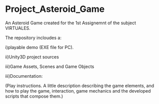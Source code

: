 # Project_Asteroid_Game
An Asteroid Game created for the 1st Assignemnt of the subject VIRTUALES.

The repository incloudes a:

  i)playable demo (EXE file for PC).
  
  ii)Unity3D project sources 
  
  iii)Game Assets, Scenes and Game Objects 
  
  iii)Documentation:
  
  (Play instructions. A little description describing the game elements, and how to play the game,
  interaction, game mechanics and the developed scripts that compose them.)

